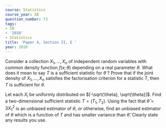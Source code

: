 ```yaml
---
course: Statistics
course_year: IB
question_number: 73
tags:
- IB
- '2010'
- Statistics
title: 'Paper 4, Section II, E '
year: 2010
---
```




Consider a collection $X_{1}, \ldots, X_{n}$ of independent random variables with common density function $f(x ; \theta)$ depending on a real parameter $\theta$. What does it mean to say $T$ is a sufficient statistic for $\theta$ ? Prove that if the joint density of $X_{1}, \ldots, X_{n}$ satisfies the factorisation criterion for a statistic $T$, then $T$ is sufficient for $\theta$.

Let each $X_{i}$ be uniformly distributed on $[-\sqrt{\theta}, \sqrt{\theta}]$. Find a two-dimensional sufficient statistic $T=\left(T_{1}, T_{2}\right)$. Using the fact that $\hat{\theta}=3 X_{1}^{2}$ is an unbiased estimator of $\theta$, or otherwise, find an unbiased estimator of $\theta$ which is a function of $T$ and has smaller variance than $\hat{\theta}$. Clearly state any results you use.